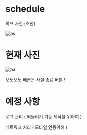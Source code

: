 # schedule

목표 사진 (초안)

![as](https://user-images.githubusercontent.com/36880919/83877995-67f04300-a776-11ea-8d1b-16c536404b87.png)




# 현재 사진 

![aa](https://user-images.githubusercontent.com/36880919/84389837-a03dc880-ac31-11ea-9fcd-3fd1475177e8.png)


보노보노 배꼽은 사실 종료 버튼 !


# 예정 사항 

로그 관리 ( 되돌리기 기능 제작을 위하여 ) 

네트워크 처리 ( 모바일 연동위해 ) 
